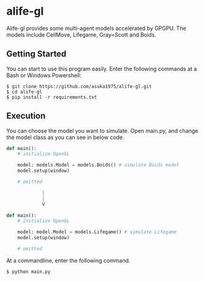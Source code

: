 # alife-gl

Alife-gl provides some multi-agent models accelerated by GPGPU. The models include CellMove, Lifegame, Gray=Scott and Boids.

## Getting Started

You can start to use this program easily. Enter the following commands at a Bash or Windows Powershell:

```
$ git clone https://github.com/asuka1975/alife-gl.git
$ cd alife-gl
$ pip install -r requirements.txt
```

## Execution

You can choose the model you want to simulate.
Open main.py, and change the model class as you can see in below code.

```python
def main():
    # initialize OpenGL

    model: models.Model = models.Boids() # simulate Boids model
    model.setup(window)

    # omitted

             |
             |
             V

def main():
    # initialize OpenGL

    model: model.Model = models.Lifegame() # simulate Lifegame
    model.setup(window)

    # omitted
```

At a commandline, enter the following command.

```
$ python main.py
```
